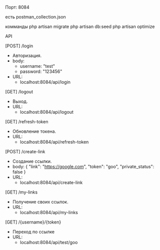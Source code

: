 Порт: 8084

есть postman_collection.json

комманды
  php artisan migrate
  php artisan db:seed
  php artisan optimize
  
  

API

[POST] /login
  - Авторизация.
  - body:
     - username: "test"
     - password: "123456"
  - URL: 
     - localhost:8084/api/login
    

[GET] /logout
  - Выход.
  - URL:
     - localhost:8084/api/logout
    
    
[GET] /refresh-token
  - Обновление токена.
  - URL:
     - localhost:8084/api/refresh-token
    
    
[POST] /create-link
  - Создание ссылки.
  - body:
{
    "link": "https://google.com",
    "token": "goo",
    "private_status": false
}
  - URL:
     - localhost:8084/api/create-link
    
    
[GET] /my-links
  - Получение своих ссылок.
  - URL:
    - localhost:8084/api/my-links
    
    
[GET] /{username}/{token}
  - Переход по ссылке
  - URL:
    - localhost:8084/api/test/goo


